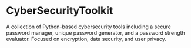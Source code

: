 # CyberSecurityToolkit
A collection of Python-based cybersecurity tools including a secure password manager, unique password generator, and a password strength evaluator. Focused on encryption, data security, and user privacy.
